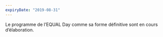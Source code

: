```yaml
---
expiryDate: "2019-08-31"
---
```

Le programme de l’EQUAL Day comme sa forme définitive sont en cours d’élaboration.
